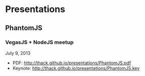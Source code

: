 Presentations
=============

## PhantomJS
### VegasJS + NodeJS meetup
July 9, 2013
* PDF: http://thack.github.io/presentations/PhantomJS.pdf
* Keynote: http://thack.github.io/presentations/PhantomJS.key
